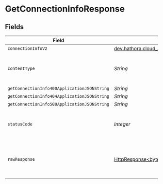# GetConnectionInfoResponse


## Fields

| Field                                                                                                                    | Type                                                                                                                     | Required                                                                                                                 | Description                                                                                                              |
| ------------------------------------------------------------------------------------------------------------------------ | ------------------------------------------------------------------------------------------------------------------------ | ------------------------------------------------------------------------------------------------------------------------ | ------------------------------------------------------------------------------------------------------------------------ |
| `connectionInfoV2`                                                                                                       | [dev.hathora.cloud_api.models.shared.ConnectionInfoV2](../../models/shared/ConnectionInfoV2.md)                          | :heavy_minus_sign:                                                                                                       | Ok                                                                                                                       |
| `contentType`                                                                                                            | *String*                                                                                                                 | :heavy_check_mark:                                                                                                       | HTTP response content type for this operation                                                                            |
| `getConnectionInfo400ApplicationJSONString`                                                                              | *String*                                                                                                                 | :heavy_minus_sign:                                                                                                       | N/A                                                                                                                      |
| `getConnectionInfo404ApplicationJSONString`                                                                              | *String*                                                                                                                 | :heavy_minus_sign:                                                                                                       | N/A                                                                                                                      |
| `getConnectionInfo500ApplicationJSONString`                                                                              | *String*                                                                                                                 | :heavy_minus_sign:                                                                                                       | N/A                                                                                                                      |
| `statusCode`                                                                                                             | *Integer*                                                                                                                | :heavy_check_mark:                                                                                                       | HTTP response status code for this operation                                                                             |
| `rawResponse`                                                                                                            | [HttpResponse<byte[]>](https://docs.oracle.com/en/java/javase/11/docs/api/java.net.http/java/net/http/HttpResponse.html) | :heavy_minus_sign:                                                                                                       | Raw HTTP response; suitable for custom response parsing                                                                  |